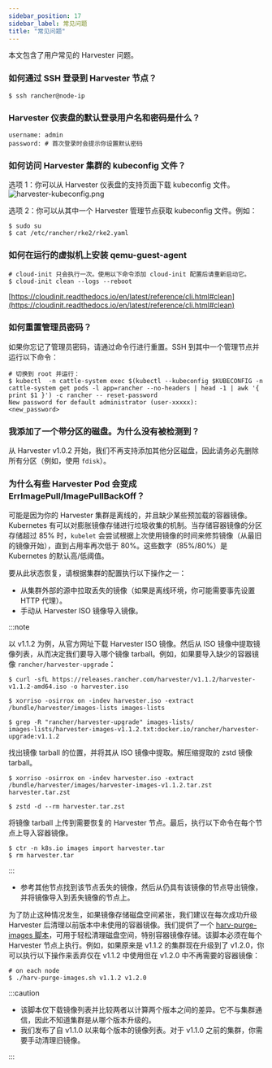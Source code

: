 ```yaml
---
sidebar_position: 17
sidebar_label: 常见问题
title: "常见问题"
---
```


本文包含了用户常见的 Harvester 问题。

### 如何通过 SSH 登录到 Harvester 节点？
```shell
$ ssh rancher@node-ip
```

### Harvester 仪表盘的默认登录用户名和密码是什么？
```shell
username: admin
password: # 首次登录时会提示你设置默认密码
```

### 如何访问 Harvester 集群的 kubeconfig 文件？

选项 1：你可以从 Harvester 仪表盘的支持页面下载 kubeconfig 文件。
![harvester-kubeconfig.png](/img/v1.2/harvester-kubeconfig.png)

选项 2：你可以从其中一个 Harvester 管理节点获取 kubeconfig 文件。例如：
```shell
$ sudo su
$ cat /etc/rancher/rke2/rke2.yaml
```

### 如何在运行的虚拟机上安装 qemu-guest-agent
```shell
# cloud-init 只会执行一次。使用以下命令添加 cloud-init 配置后请重新启动它。
$ cloud-init clean --logs --reboot
```
[https://cloudinit.readthedocs.io/en/latest/reference/cli.html#clean](https://cloudinit.readthedocs.io/en/latest/reference/cli.html#clean)

### 如何重置管理员密码？

如果你忘记了管理员密码，请通过命令行进行重置。SSH 到其中一个管理节点并运行以下命令：
```shell
# 切换到 root 并运行：
$ kubectl  -n cattle-system exec $(kubectl --kubeconfig $KUBECONFIG -n cattle-system get pods -l app=rancher --no-headers | head -1 | awk '{ print $1 }') -c rancher -- reset-password
New password for default administrator (user-xxxxx):
<new_password>
```

### 我添加了一个带分区的磁盘。为什么没有被检测到？

从 Harvester v1.0.2 开始，我们不再支持添加其他分区磁盘，因此请务必先删除所有分区（例如，使用 `fdisk`）。

### 为什么有些 Harvester Pod 会变成 ErrImagePull/ImagePullBackOff？

可能是因为你的 Harvester 集群是离线的，并且缺少某些预加载的容器镜像。Kubernetes 有可以对膨胀镜像存储进行垃圾收集的机制。当存储容器镜像的分区存储超过 85% 时，`kubelet` 会尝试根据上次使用镜像的时间来修剪镜像（从最旧的镜像开始），直到占用率再次低于 80%。这些数字（85%/80%）是 Kubernetes 的默认高/低阈值。

要从此状态恢复，请根据集群的配置执行以下操作之一：
- 从集群外部的源中拉取丢失的镜像（如果是离线环境，你可能需要事先设置 HTTP 代理）。
- 手动从 Harvester ISO 镜像导入镜像。

:::note

以 v1.1.2 为例，从官方网址下载 Harvester ISO 镜像。然后从 ISO 镜像中提取镜像列表，从而决定我们要导入哪个镜像 tarball。例如，如果要导入缺少的容器镜像 `rancher/harvester-upgrade`：

```shell
$ curl -sfL https://releases.rancher.com/harvester/v1.1.2/harvester-v1.1.2-amd64.iso -o harvester.iso

$ xorriso -osirrox on -indev harvester.iso -extract /bundle/harvester/images-lists images-lists

$ grep -R "rancher/harvester-upgrade" images-lists/
images-lists/harvester-images-v1.1.2.txt:docker.io/rancher/harvester-upgrade:v1.1.2
```

找出镜像 tarball 的位置，并将其从 ISO 镜像中提取。解压缩提取的 zstd 镜像 tarball。

```shell
$ xorriso -osirrox on -indev harvester.iso -extract /bundle/harvester/images/harvester-images-v1.1.2.tar.zst harvester.tar.zst

$ zstd -d --rm harvester.tar.zst
```

将镜像 tarball 上传到需要恢复的 Harvester 节点。最后，执行以下命令在每个节点上导入容器镜像。

```shell
$ ctr -n k8s.io images import harvester.tar
$ rm harvester.tar
```

:::

- 参考其他节点找到该节点丢失的镜像，然后从仍具有该镜像的节点导出镜像，并将镜像导入到丢失镜像的节点上。

为了防止这种情况发生，如果镜像存储磁盘空间紧张，我们建议在每次成功升级 Harvester 后清理以前版本中未使用的容器镜像。我们提供了一个 [harv-purge-images 脚本](https://github.com/harvester/upgrade-helpers/blob/main/bin/harv-purge-images.sh)，可用于轻松清理磁盘空间，特别容器镜像存储。该脚本必须在每个 Harvester 节点上执行。例如，如果原来是 v1.1.2 的集群现在升级到了 v1.2.0，你可以执行以下操作来丢弃仅在 v1.1.2 中使用但在 v1.2.0 中不再需要的容器镜像：

```shell
# on each node
$ ./harv-purge-images.sh v1.1.2 v1.2.0
```

:::caution

- 该脚本仅下载镜像列表并比较两者以计算两个版本之间的差异。它不与集群通信，因此不知道集群是从哪个版本升级的。
- 我们发布了自 v1.1.0 以来每个版本的镜像列表。对于 v1.1.0 之前的集群，你需要手动清理旧镜像。

:::
